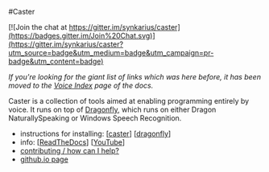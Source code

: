 #Caster

[![Join the chat at https://gitter.im/synkarius/caster](https://badges.gitter.im/Join%20Chat.svg)](https://gitter.im/synkarius/caster?utm_source=badge&utm_medium=badge&utm_campaign=pr-badge&utm_content=badge)

*If you're looking for the giant list of links which was here before, it has been moved to the [Voice Index](http://caster.readthedocs.org/en/latest/caster/doc/readthedocs/Voice%20Index/) page of the docs.*

Caster is a collection of tools aimed at enabling programming entirely by voice. It runs on top of [Dragonfly](https://github.com/t4ngo/dragonfly), which runs on either Dragon NaturallySpeaking or Windows Speech Recognition.

- instructions for installing: [[caster](http://explosionduck.com/caster/install/)] [[dragonfly](http://explosionduck.com/caster/install/dragonfly.html)]
- info: [[ReadTheDocs](http://caster.readthedocs.org/en/latest/)] [[YouTube](https://www.youtube.com/channel/UC2qZzmCj_5ZKkTa3i9X1LCg)]
- [contributing / how can I help?](https://github.com/synkarius/caster/blob/master/caster/doc/CONTRIBUTING.md)
- [github.io page](http://synkarius.github.io/caster/)
